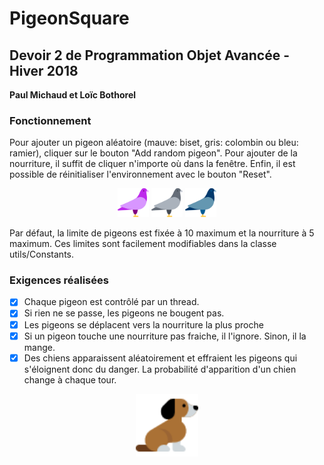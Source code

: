 # PigeonSquare

<h2>Devoir 2 de Programmation Objet Avancée - Hiver 2018</h2>
<b>Paul Michaud et Loïc Bothorel</b>

<h3>Fonctionnement</h3>

Pour ajouter un pigeon aléatoire (mauve: biset, gris: colombin ou bleu: ramier), cliquer sur le bouton "Add random pigeon". Pour ajouter de la nourriture, il suffit de cliquer n'importe où dans la fenêtre. Enfin, il est possible de réinitialiser l'environnement avec le bouton "Reset". 

<p align="center">
  <img src="assets/biset.png" width="50"/>
  <img src="assets/colombin.png" width="50"/>
  <img src="assets/ramier.png" width="50"/>
</p>

Par défaut, la limite de pigeons est fixée à 10 maximum et la nourriture à 5 maximum. Ces limites sont facilement modifiables dans la classe utils/Constants.

<h3>Exigences réalisées</h3>

- [x] Chaque pigeon est contrôlé par un thread.
- [x] Si rien ne se passe, les pigeons ne bougent pas.
- [x] Les pigeons se déplacent vers la nourriture la plus proche
- [x] Si un pigeon touche une nourriture pas fraiche, il l'ignore. Sinon, il la mange.
- [x] Des chiens apparaissent aléatoirement et effraient les pigeons qui s'éloignent donc du danger. La probabilité d'apparition d'un chien change à chaque tour.
<p align="center">
  <img src="assets/dog.png" width="100"/>
</p>
